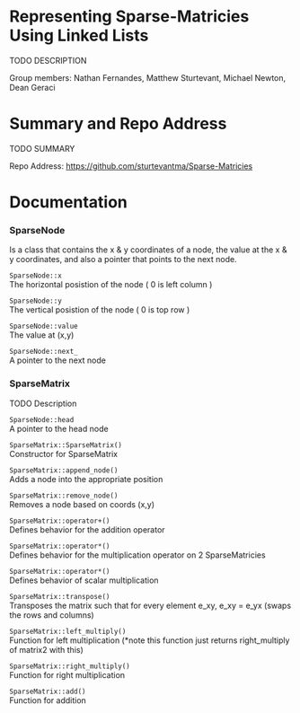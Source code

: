 # Representing Sparse-Matricies Using Linked Lists
TODO DESCRIPTION

Group members:
Nathan Fernandes,
Matthew Sturtevant,
Michael Newton,
Dean Geraci

# Summary and Repo Address

TODO SUMMARY

Repo Address: https://github.com/sturtevantma/Sparse-Matricies

# Documentation

### SparseNode
Is a class that contains the x & y coordinates of a node, the value at the x & y coordinates, and also a pointer that points to the next node.

`SparseNode::x`  
The horizontal posistion of the node ( 0 is left column )

`SparseNode::y`  
The vertical posistion of the node ( 0 is top row )

`SparseNode::value`  
The value at (x,y)

`SparseNode::next_`  
A pointer to the next node

### SparseMatrix
TODO Description

`SparseNode::head`  
A pointer to the head node

`SparseMatrix::SparseMatrix()`  
Constructor for SparseMatrix

`SparseMatrix::append_node()`  
Adds a node into the appropriate position

`SparseMatrix::remove_node()`  
Removes a node based on coords (x,y)

`SparseMatrix::operator+()`  
Defines behavior for the addition operator

`SparseMatrix::operator*()`  
Defines behavior for the multiplication operator on 2 SparseMatricies

`SparseMatrix::operator*()`  
Defines behavior of scalar multiplication

`SparseMatrix::transpose()`  
Transposes the matrix such that for every element e_xy, e_xy = e_yx (swaps the rows and columns)

`SparseMatrix::left_multiply()`  
Function for left multiplication (*note this function just returns right_multiply of matrix2 with this)

`SparseMatrix::right_multiply()`  
Function for right multiplication

`SparseMatrix::add()`  
Function for addition
